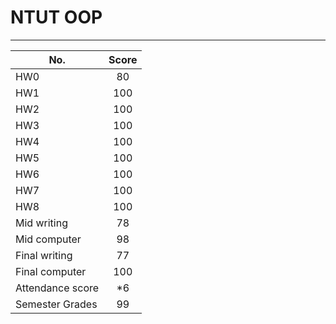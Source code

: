 # NTUT OOP

---

| No.              | Score |
| ---------------- | :---: |
| HW0              |  80   |
| HW1              |  100  |
| HW2              |  100  |
| HW3              |  100  |
| HW4              |  100  |
| HW5              |  100  |
| HW6              |  100  |
| HW7              |  100  |
| HW8              |  100  |
| Mid writing      |  78   |
| Mid computer     |  98   |
| Final writing    |  77   |
| Final computer   |  100  |
| Attendance score |  \*6  |
| Semester Grades  |  99   |
